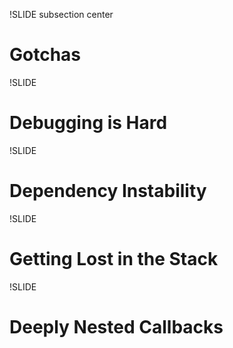 !SLIDE subsection center
# Gotchas

!SLIDE
# Debugging is Hard

!SLIDE
# Dependency Instability

!SLIDE
# Getting Lost in the Stack

!SLIDE
# Deeply Nested Callbacks
